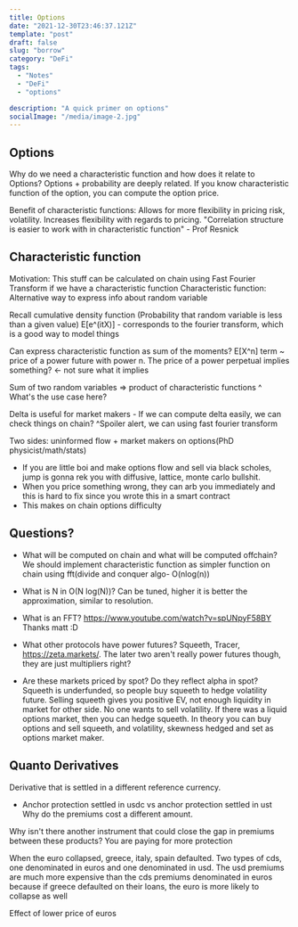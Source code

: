 ```yaml
---
title: Options
date: "2021-12-30T23:46:37.121Z"
template: "post"
draft: false
slug: "borrow"
category: "DeFi"
tags:
  - "Notes"
  - "DeFi"
  - "options"

description: "A quick primer on options"
socialImage: "/media/image-2.jpg"
---
```


## Options

Why do we need a characteristic function and how does it relate to Options?
Options + probability are deeply related. If you know characteristic function of the option, you can compute the option price.

Benefit of characteristic functions: Allows for more flexibility in pricing risk, volatility. Increases flexibility with regards to pricing.
"Correlation structure is easier to work with in characteristic function" - Prof Resnick

## Characteristic function

Motivation: This stuff can be calculated on chain using Fast Fourier Transform if we have a characteristic function
Characteristic function: Alternative way to express info about random variable

Recall cumulative density function (Probability that random variable is less than a given value)
E[e^(itX)] - corresponds to the fourier transform, which is a good way to model things

Can express characteristic function as sum of the moments? E[X^n] term ~ price of a power future with power n.
The price of a power perpetual implies something? <- not sure what it implies

Sum of two random variables => product of characteristic functions
^ What's the use case here?

Delta is useful for market makers - If we can compute delta easily, we can check things on chain?
^Spoiler alert, we can using fast fourier transform

Two sides: uninformed flow + market makers on options(PhD physicist/math/stats)

- If you are little boi and make options flow and sell via black scholes, jump is gonna rek you with diffusive, lattice, monte carlo bullshit.
- When you price something wrong, they can arb you immediately and this is hard to fix since you wrote this in a smart contract
- This makes on chain options difficulty

## Questions?

- What will be computed on chain and what will be computed offchain?
  We should implement characteristic function as simpler function on chain using fft(divide and conquer algo- O(nlog(n))

- What is N in O(N log(N))?
  Can be tuned, higher it is better the approximation, similar to resolution.

- What is an FFT?
  https://www.youtube.com/watch?v=spUNpyF58BY
  Thanks matt :D

- What other protocols have power futures?
  Squeeth, Tracer, https://zeta.markets/. The later two aren't really power futures though, they are just multipliers right?

- Are these markets priced by spot? Do they reflect alpha in spot?
  Squeeth is underfunded, so people buy squeeth to hedge volatility future. Selling squeeth gives you positive EV, not enough liquidity in market for other side. No one wants to sell volatility. If there was a liquid options market, then you can hedge squeeth. In theory you can buy options and sell squeeth, and volatility, skewness hedged and set as options market maker.

## Quanto Derivatives

Derivative that is settled in a different reference currency.

- Anchor protection settled in usdc vs anchor protection settled in ust
  Why do the premiums cost a different amount.

Why isn't there another instrument that could close the gap in premiums between these products?
You are paying for more protection

When the euro collapsed, greece, italy, spain defaulted. Two types of cds, one denominated in euros and one denominated in usd. The usd premiums are much more expensive than the cds premiums denominated in euros because if greece defaulted on their loans, the euro is more likely to collapse as well

Effect of lower price of euros
